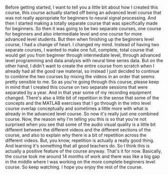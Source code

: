  Before getting started, I want to tell you a little bit about how I created this course, this course actually started off being an advanced level course that was not really appropriate for beginners to neural signal processing. And then I started making a totally separate course that was specifically made for beginners. So then it was going to be two separate courses, one course for beginners and also intermediate level and one course for more advanced level students. But then when finishing up the beginners level course, I had a change of heart. I changed my mind. Instead of having two separate courses, I wanted to make one full, complete, total course that would get you from beginner through intermediate level, through advanced level programming and data analysis with neural time series data. But on the other hand, I didn't want to create the entire course from scratch when I already had all the good raw material, so instead I just decided to continue to combine the two courses by mixing the videos in an order that seems pretty sensible to me. So as you're going through this course, please keep in mind that I created this course on two separate sessions that were separated by a year. And in that year some of my recording equipment changed. There's also a little bit of repetition in the sense that some of the concepts and the MATLAB exercises that I go through in the intro level course overlap conceptually and sometimes a little more with what is already in the advanced level course. So now it's really just one combined course. Now, the reason why I'm telling you this is so that you're not surprised when you see that some of the audio visual quality is a little bit different between the different videos and the different sections of the course, and also to explain why there is a bit of repetition across the different videos. But, you know, repetition is actually a really good thing. And learning it's something that all good teachers do. So I think this is actually a positive feature of the course anyway. That's it for now. Basically, the course took me around 14 months of work and there was like a big gap in the middle where I was working on the more complete beginners level course. So keep watching. I hope you enjoy the rest of the course.